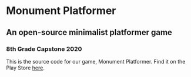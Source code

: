 # Monument Platformer

## An open-source minimalist platformer game

### 8th Grade Capstone 2020

This is the source code for our game, Monument Platformer. Find it on the Play Store [here](https://google.com).
